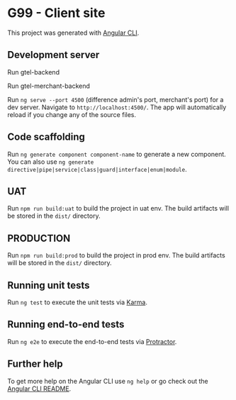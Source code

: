 # G99 - Client site

This project was generated with [Angular CLI](https://github.com/angular/angular-cli).

## Development server

Run gtel-backend

Run gtel-merchant-backend

Run `ng serve --port 4500` (difference admin's port, merchant's port) for a dev server. Navigate to `http://localhost:4500/`. The app will automatically reload if you change any of the source files.

## Code scaffolding

Run `ng generate component component-name` to generate a new component. You can also use `ng generate directive|pipe|service|class|guard|interface|enum|module`.

## UAT

Run `npm run build:uat` to build the project in uat env. The build artifacts will be stored in the `dist/` directory.

## PRODUCTION

Run `npm run build:prod` to build the project in prod env. The build artifacts will be stored in the `dist/` directory. 

## Running unit tests

Run `ng test` to execute the unit tests via [Karma](https://karma-runner.github.io).

## Running end-to-end tests

Run `ng e2e` to execute the end-to-end tests via [Protractor](http://www.protractortest.org/).

## Further help

To get more help on the Angular CLI use `ng help` or go check out the [Angular CLI README](https://github.com/angular/angular-cli/blob/master/README.md).
